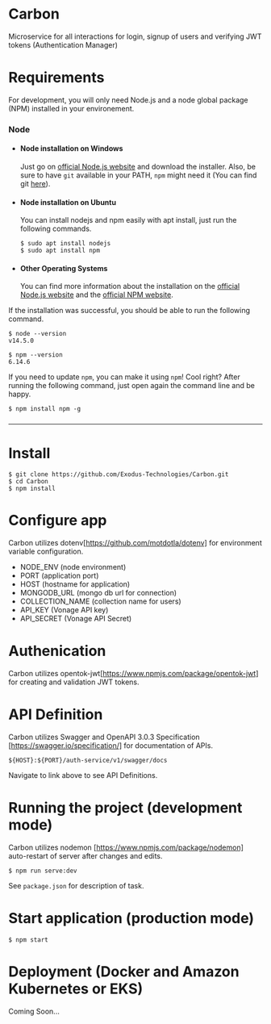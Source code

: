 # Carbon
Microservice for all interactions for login, signup of users and verifying JWT tokens (Authentication Manager)

# Requirements

For development, you will only need Node.js and a node global package (NPM) installed in your
environement.

### Node

- #### Node installation on Windows

  Just go on [official Node.js website](https://nodejs.org/) and download the installer. Also, be
  sure to have `git` available in your PATH, `npm` might need it (You can find git
  [here](https://git-scm.com/)).

- #### Node installation on Ubuntu

  You can install nodejs and npm easily with apt install, just run the following commands.

      $ sudo apt install nodejs
      $ sudo apt install npm

- #### Other Operating Systems
  You can find more information about the installation on the
  [official Node.js website](https://nodejs.org/) and the
  [official NPM website](https://npmjs.org/).

If the installation was successful, you should be able to run the following command.

    $ node --version
    v14.5.0

    $ npm --version
    6.14.6

If you need to update `npm`, you can make it using `npm`! Cool right? After running the following
command, just open again the command line and be happy.

    $ npm install npm -g

###

---

# Install

    $ git clone https://github.com/Exodus-Technologies/Carbon.git
    $ cd Carbon
    $ npm install

# Configure app

Carbon utilizes dotenv[https://github.com/motdotla/dotenv] for environment variable configuration.

- NODE_ENV (node environment)
- PORT (application port)
- HOST (hostname for application)
- MONGODB_URL (mongo db url for connection)
- COLLECTION_NAME (collection name for users)
- API_KEY (Vonage API key)
- API_SECRET (Vonage API Secret)

# Authenication

Carbon utilizes opentok-jwt[https://www.npmjs.com/package/opentok-jwt] for creating and validation JWT tokens.

# API Definition

Carbon utilizes Swagger and OpenAPI 3.0.3 Specification [https://swagger.io/specification/] for
documentation of APIs.

    ${HOST}:${PORT}/auth-service/v1/swagger/docs

Navigate to link above to see API Definitions.

# Running the project (development mode)

Carbon utilizes nodemon [https://www.npmjs.com/package/nodemon] auto-restart of server after
changes and edits.

    $ npm run serve:dev

See `package.json` for description of task.

# Start application (production mode)

    $ npm start

# Deployment (Docker and Amazon Kubernetes or EKS)

Coming Soon...
